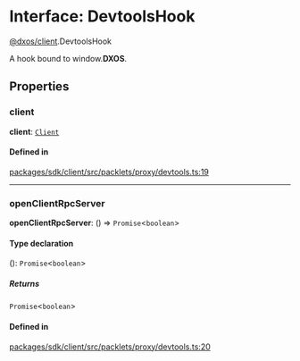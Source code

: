 # Interface: DevtoolsHook

[@dxos/client](../modules/dxos_client.md).DevtoolsHook

A hook bound to window.__DXOS__.

## Properties

### client

 **client**: [`Client`](../classes/dxos_client.Client.md)

#### Defined in

[packages/sdk/client/src/packlets/proxy/devtools.ts:19](https://github.com/dxos/dxos/blob/db8188dae/packages/sdk/client/src/packlets/proxy/devtools.ts#L19)

___

### openClientRpcServer

 **openClientRpcServer**: () => `Promise`<`boolean`\>

#### Type declaration

(): `Promise`<`boolean`\>

##### Returns

`Promise`<`boolean`\>

#### Defined in

[packages/sdk/client/src/packlets/proxy/devtools.ts:20](https://github.com/dxos/dxos/blob/db8188dae/packages/sdk/client/src/packlets/proxy/devtools.ts#L20)
